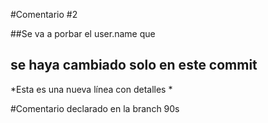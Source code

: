 #Comentario #2

##Se va a porbar el user.name que 
## se haya cambiado solo en este commit

*Esta es una nueva línea con detalles *

#Comentario declarado en la branch 90s 


